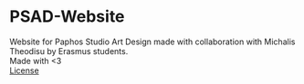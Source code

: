 # PSAD-Website

Website for Paphos Studio Art Design made with collaboration with Michalis Theodisu by Erasmus students.  
Made with <3  
[License](https://github.com/it-team2137/PSAD-Website/blob/main/LICENSE.md)
